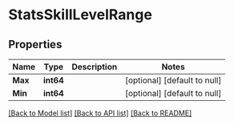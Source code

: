 # StatsSkillLevelRange

## Properties
Name | Type | Description | Notes
------------ | ------------- | ------------- | -------------
**Max** | **int64** |  | [optional] [default to null]
**Min** | **int64** |  | [optional] [default to null]

[[Back to Model list]](../README.md#documentation-for-models) [[Back to API list]](../README.md#documentation-for-api-endpoints) [[Back to README]](../README.md)

